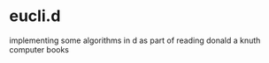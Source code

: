 eucli.d
=======

implementing some algorithms in d as part of reading donald a knuth computer books

